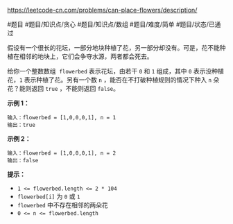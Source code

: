 https://leetcode-cn.com/problems/can-place-flowers/description/

#题目 #题目/知识点/贪心 #题目/知识点/数组 #题目/难度/简单 #题目/状态/已通过 

假设有一个很长的花坛，一部分地块种植了花，另一部分却没有。可是，花不能种植在相邻的地块上，它们会争夺水源，两者都会死去。

给你一个整数数组  `flowerbed` 表示花坛，由若干 `0` 和 `1` 组成，其中 `0` 表示没种植花，`1` 表示种植了花。另有一个数 `n` ，能否在不打破种植规则的情况下种入 `n` 朵花？能则返回 `true` ，不能则返回 `false`。

**示例 1：**
```
输入：flowerbed = [1,0,0,0,1], n = 1
输出：true
```

**示例 2：**
```
输入：flowerbed = [1,0,0,0,1], n = 2
输出：false
```

**提示：**
-   `1 <= flowerbed.length <= 2 * 104`
-   `flowerbed[i]` 为 `0` 或 `1`
-   `flowerbed` 中不存在相邻的两朵花
-   `0 <= n <= flowerbed.length`